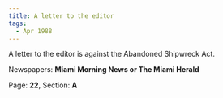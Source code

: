 ```yaml
---  
title: A letter to the editor  
tags:  
  - Apr 1988  
---  
```

  
A letter to the editor is against the Abandoned Shipwreck Act.  
  
Newspapers: **Miami Morning News or The Miami Herald**  
  
Page: **22**, Section: **A** 
